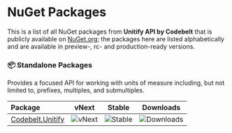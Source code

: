 # NuGet Packages

This is a list of all NuGet packages from **Unitify API by Codebelt** that is publicly available on [NuGet.org](https://www.nuget.org/packages?q=Codebelt.Extensions); the packages here are listed alphabetically and are available in preview-, rc- and production-ready versions.

### 📦 Standalone Packages

Provides a focused API for working with units of measure including, but not limited to, prefixes, multiples, and submultiples.

|Package|vNext|Stable|Downloads|
|:--|:-:|:-:|:-:|
| [Codebelt.Unitify](https://www.nuget.org/packages/Codebelt.Unitify/) | ![vNext](https://img.shields.io/nuget/vpre/Codebelt.Unitify?logo=nuget) | ![Stable](https://img.shields.io/nuget/v/Codebelt.Unitify?logo=nuget) | ![Downloads](https://img.shields.io/nuget/dt/Codebelt.Unitify?color=blueviolet&logo=nuget) |
